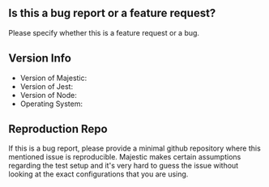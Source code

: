 ## Is this a bug report or a feature request?

Please specify whether this is a feature request or a bug.

## Version Info

- Version of Majestic:
- Version of Jest:
- Version of Node:
- Operating System:

## Reproduction Repo

If this is a bug report, please provide a minimal github repository where this mentioned issue is reproducible. Majestic makes certain
assumptions regarding the test setup and it's very hard to guess the issue without looking at the exact configurations that you are using.

